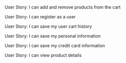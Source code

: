 User Story: I can add and remove products from the cart

User Story: I can register as a user

User Story: I can save my user cart history

User Story: I can save my personal information

User Story: I can save my credit card information

User Story: I can view product details
